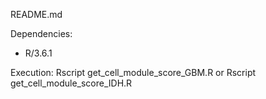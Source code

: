 README.md

Dependencies:
- R/3.6.1

Execution:
Rscript get_cell_module_score_GBM.R  or 
Rscript get_cell_module_score_IDH.R
